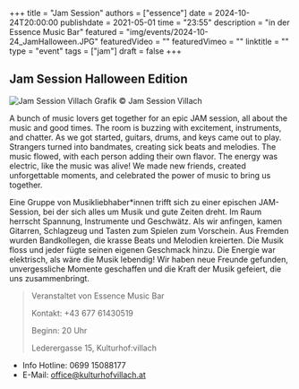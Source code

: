 +++
title = "Jam Session"
authors = ["essence"]
date = 2024-10-24T20:00:00
publishdate = 2021-05-01
time = "23:55"
description = "in der Essence Music Bar"
featured = "img/events/2024-10-24_JamHalloween.JPG"
featuredVideo = ""
featuredVimeo = ""
linktitle = ""
type = "event"
tags = ["jam"]
draft = false
+++

## Jam Session Halloween Edition

![Jam Session Villach](/img/events/2024-10-24_JamHalloween.JPG)
Grafik © Jam Session Villach

A bunch of music lovers get together for an epic JAM session, all about the music and good times. The room is buzzing with excitement, instruments, and chatter. As we got started, guitars, drums, and keys came out to play. Strangers turned into bandmates, creating sick beats and melodies. The music flowed, with each person adding their own flavor. The energy was electric, like the music was alive! We made new friends, created unforgettable moments, and celebrated the power of music to bring us together.

Eine Gruppe von Musikliebhaber*innen trifft sich zu einer epischen JAM-Session, bei der sich alles um Musik und gute Zeiten dreht. Im Raum herrscht Spannung, Instrumente und Geschwätz. Als wir anfingen, kamen Gitarren, Schlagzeug und Tasten zum Spielen zum Vorschein. Aus Fremden wurden Bandkollegen, die krasse Beats und Melodien kreierten. Die Musik floss und jeder fügte seinen eigenen Geschmack hinzu. Die Energie war elektrisch, als wäre die Musik lebendig! Wir haben neue Freunde gefunden, unvergessliche Momente geschaffen und die Kraft der Musik gefeiert, die uns zusammenbringt.


> Veranstaltet von Essence Music Bar
> 
> Kontakt: +43 677 61430519
>
> Beginn: 20 Uhr
>
> Lederergasse 15, Kulturhof:villach






- Info Hotline: 0699 15088177 
- E-Mail: office@kulturhofvillach.at
